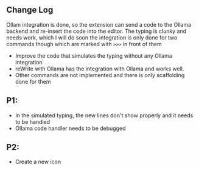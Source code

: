 ## Change Log
 
Ollam integration is done, so the extension can send a code to the Ollama backend and re-insert the code into the editor. 
The typing is clunky and needs work, which I will do soon
the integration is only done for two commands though which are marked with `>>>` in front of them 
* Improve the code that simulates the typing without any Ollama integration
* reWrite with Ollama has the integration with Ollama and works well. 
* Other commands are not implemented and there is only scaffolding done for them 


## P1:
* In the simulated typing, the new lines don't show properly and it needs to be handled 
* Ollama code handler needs to be debugged 


## P2: 
* Create a new icon 
